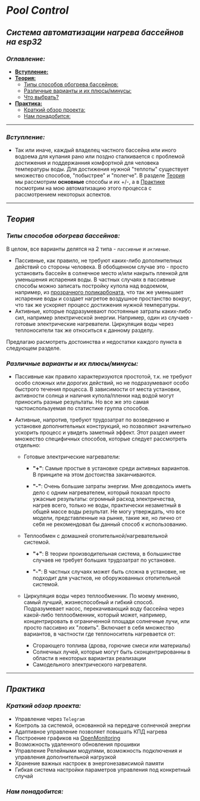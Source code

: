 # *Pool Control*
## *Система автоматизации нагрева бассейнов на esp32*

### *Оглавление:*
- [**Вступление:**](#вступление)
- [**Теория:**](#теория)
  -  [Типы способов обогрева бассейнов:](#типы-способов-обогрева-бассейнов)
  -  [Различные варианты и их плюсы/минусы:](#различные-варианты-и-их-плюсы-минусы)
  -  [Что выбрать?](#что-выбрать)
- [**Практика:**](#практика)
  - [Краткий обзор проекта:](#краткий-обзор-проекта)
  - [Нам понадобится:](#нам-понадобится)
---


### *Вступление:*
-  Так или иначе, каждый владелец частного бассейна или иного водоема для купания рано или поздно сталкивается с проблемой достижения и поддержанния комфортной для человека температуры воды. Для достижения нужной "теплоты" существует множество способов, "побыстрее" и "полегче". В разделе [Теория](#теория) мы рассмотрим **основные** способы и их +/-, а в [Практике](#практика) посмотрим на мою автоматизацию этого процесса с рассмотрением некоторых аспектов. 
---
## *Теория* 
### *Типы способов обогрева бассейнов:*
В целом, все варианты делятся на 2 типа - *`пассивные`* и *`активные`*.
  
  -  Пассивные, как правило, не требуют каких-либо дополнителных действий со стороны человека. В обобщенном случае это - просто установить бассейн в солнечное место и/или накрыть пленкой для уменьшения испарения воды. В частных случаях в пассивные способы можно записать постройку купола над водоемом, например, из [прозрачного поликарбоната](https://polygalvostok.ru/sotovyj-polikarbonat-chto-takoe/?ysclid=mb6cv6m3bl752955777), что так же уменьшает испарение воды и создает нагретое воздушное простанство вокруг, что так же ускоряет процесс достижения нужной температуры.
  -  Активные, которые подразумевают постоянные затраты каких-либо сил, например электрической энергии. Например, один из случаев - готовые электрические нагреватели. Циркуляция воды через теплоносители так же относиться к данному разделу.

Предлагаю расмотреть достоинства и недостатки каждого пункта в следующем разделе.

### *Различные варианты и их плюсы/минусы:*
-  Пассивные как правило характеризуются простотой, т.к. не требуют особо сложных или дорогих действий, но не подразумевают особо быстрого течения процесса. В зависимости от места установки, активности солнца и наличия купола/пленки над водой могут приносить разные результаты. Но все же это самая частоиспользуемая по статистике группа способов.

- Активные, напротив, требуют трудозатрат по возведению и установке дополнительных конструкций, но позволяют значительно ускорить процесс и увидеть заметный эффект. Этот раздел имеет множество специфичных способов, которые следует рассмотреть отдельно:

  - Готовые электрические нагреватели:
    - **"+"**: Самые простые в установке среди активных вариантов. В принципе на этом достоиства заканчиваются.

    - **"-"**: Очень большие затраты энергии. Мне доводилось иметь дело с одним нагревателем, который показал просто ужасные результаты: огромный расход электричества, нагрев всего, только не воды, практически незаметный в общей массе воды результат. Не могу утверждать, что все модели, представленные на рынке, такие же, но лично от себя не рекомендовал бы данный способ к использованию.


  - Теплообмен с домашней отопительной/нагревательной системой.
    - **"+"**: В теории производительная система, в большинстве случаев не требует больших трудозатрат по установке.

    - **"-"**: В частных случаях может быть сложна в установке, не подходит для участков, не оборужованных отопительной системой.

  - Циркуляция воды через теплообменник.  По моему мнению, самый лучший, жизнеспособный и гибкий способ. Подразумевает насос, перекачивающий воду бассейна через какой-либо теплообменник, который может, например, концентрировать в ограниченной площади солнечные лучи, или просто пассивно их "ловить". Включает в себя множество вариантов, в частности где теплоноситель нагревается от:
    - Сгорающего топлива (дрова, горючие смеси или материалы)
    - Солнечных лучей, которые могут быть сконцентрированны в области в некоторых вариантах реализации
    - Самодельного электрического нагревателя.
  

---
## *Практика*
### *Краткий обзор проекта:*
- Управление через `Telegram`
- Контроль за системой, основанной на передаче солнечной энергии
- Адаптивное управление позволяет повышать КПД нагрева
- Построение графиков на [OpenMonitoring](https://open-monitoring.online)
- Возможность удаленного обновления прошивки
- Управление Релейными модулями, возможность подключения и управления дополнительной нагрузкой
- Хранение важных настроек в энергонезависимой памяти
- Гибкая система настройки параметров управления под конкретный случай

### *Нам понадобится:*
